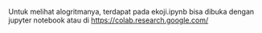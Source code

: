Untuk melihat alogritmanya, terdapat pada ekoji.ipynb bisa dibuka dengan jupyter notebook atau di https://colab.research.google.com/